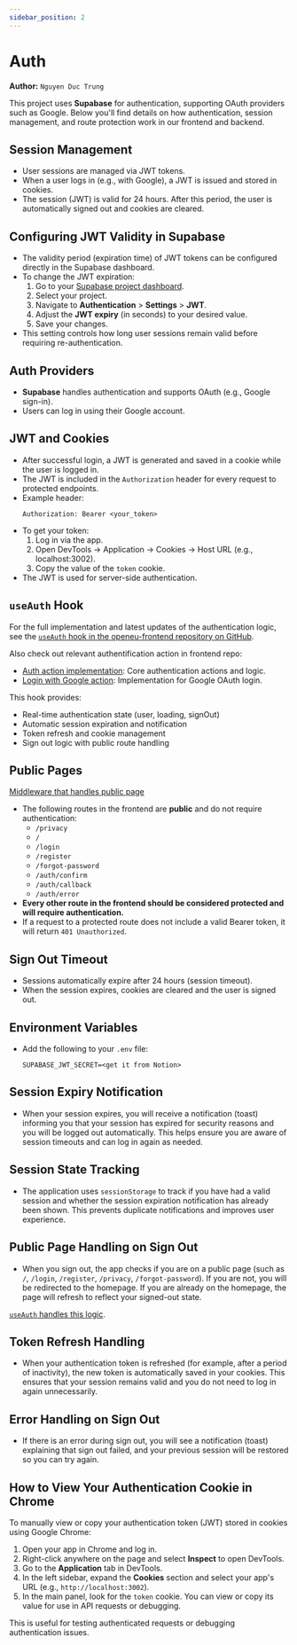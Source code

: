 ```yaml
---
sidebar_position: 2
---
```


# Auth

**Author:** `Nguyen Duc Trung`

This project uses **Supabase** for authentication, supporting OAuth providers such as Google. Below you'll find details on how authentication, session management, and route protection work in our frontend and backend.

## Session Management
- User sessions are managed via JWT tokens.
- When a user logs in (e.g., with Google), a JWT is issued and stored in cookies.
- The session (JWT) is valid for 24 hours. After this period, the user is automatically signed out and cookies are cleared.


## Configuring JWT Validity in Supabase

- The validity period (expiration time) of JWT tokens can be configured directly in the Supabase dashboard.
- To change the JWT expiration:
  1. Go to your [Supabase project dashboard](https://app.supabase.com/).
  2. Select your project.
  3. Navigate to **Authentication** > **Settings** > **JWT**.
  4. Adjust the **JWT expiry** (in seconds) to your desired value.
  5. Save your changes.
- This setting controls how long user sessions remain valid before requiring re-authentication.

## Auth Providers
- **Supabase** handles authentication and supports OAuth (e.g., Google sign-in).
- Users can log in using their Google account.

## JWT and Cookies
- After successful login, a JWT is generated and saved in a cookie while the user is logged in.
- The JWT is included in the `Authorization` header for every request to protected endpoints.
- Example header:
  ```http
  Authorization: Bearer <your_token>
  ```
- To get your token:
  1. Log in via the app.
  2. Open DevTools → Application → Cookies → Host URL (e.g., localhost:3002).
  3. Copy the value of the `token` cookie.
- The JWT is used for server-side authentication.

## `useAuth` Hook

For the full implementation and latest updates of the authentication logic, see the [`useAuth` hook in the openeu-frontend repository on GitHub](https://github.com/jst-seminar-rostlab-tum/openeu-frontend/blob/main/src/domain/hooks/useAuth.tsx).

Also check out relevant authentification action in frontend repo: 
- [Auth action implementation](https://github.com/jst-seminar-rostlab-tum/openeu-frontend/blob/main/src/domain/actions/auth.ts): Core authentication actions and logic.
- [Login with Google action](https://github.com/jst-seminar-rostlab-tum/openeu-frontend/blob/main/src/domain/actions/login-with-google.ts): Implementation for Google OAuth login.

This hook provides:
- Real-time authentication state (user, loading, signOut)
- Automatic session expiration and notification
- Token refresh and cookie management
- Sign out logic with public route handling

## Public Pages

[Middleware that handles public page](https://github.com/jst-seminar-rostlab-tum/openeu-frontend/blob/main/src/lib/supabase/middleware.ts)

- The following routes in the frontend are **public** and do not require authentication:
  - `/privacy`
  - `/`
  - `/login`
  - `/register`
  - `/forgot-password`
  - `/auth/confirm`
  - `/auth/callback`
  - `/auth/error`
- **Every other route in the frontend should be considered protected and will require authentication.**
- If a request to a protected route does not include a valid Bearer token, it will return `401 Unauthorized`.



## Sign Out Timeout
- Sessions automatically expire after 24 hours (session timeout).
- When the session expires, cookies are cleared and the user is signed out.

## Environment Variables
- Add the following to your `.env` file:
  ```env
  SUPABASE_JWT_SECRET=<get it from Notion>
  ```

## Session Expiry Notification
- When your session expires, you will receive a notification (toast) informing you that your session has expired for security reasons and you will be logged out automatically. This helps ensure you are aware of session timeouts and can log in again as needed.

## Session State Tracking
- The application uses `sessionStorage` to track if you have had a valid session and whether the session expiration notification has already been shown. This prevents duplicate notifications and improves user experience.

## Public Page Handling on Sign Out
- When you sign out, the app checks if you are on a public page (such as `/`, `/login`, `/register`, `/privacy`, `/forgot-password`). If you are not, you will be redirected to the homepage. If you are already on the homepage, the page will refresh to reflect your signed-out state.

[`useAuth` handles this logic](https://github.com/jst-seminar-rostlab-tum/openeu-frontend/blob/main/src/domain/hooks/useAuth.tsx).

## Token Refresh Handling
- When your authentication token is refreshed (for example, after a period of inactivity), the new token is automatically saved in your cookies. This ensures that your session remains valid and you do not need to log in again unnecessarily.

## Error Handling on Sign Out
- If there is an error during sign out, you will see a notification (toast) explaining that sign out failed, and your previous session will be restored so you can try again.


## How to View Your Authentication Cookie in Chrome

To manually view or copy your authentication token (JWT) stored in cookies using Google Chrome:

1. Open your app in Chrome and log in.
2. Right-click anywhere on the page and select **Inspect** to open DevTools.
3. Go to the **Application** tab in DevTools.
4. In the left sidebar, expand the **Cookies** section and select your app's URL (e.g., `http://localhost:3002`).
5. In the main panel, look for the `token` cookie. You can view or copy its value for use in API requests or debugging.

This is useful for testing authenticated requests or debugging authentication issues.
